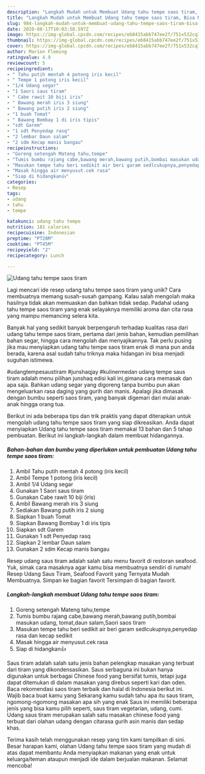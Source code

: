 ```yaml
---
description: "Langkah Mudah untuk Membuat Udang tahu tempe saos tiram, Bisa Manjain Lidah"
title: "Langkah Mudah untuk Membuat Udang tahu tempe saos tiram, Bisa Manjain Lidah"
slug: 984-langkah-mudah-untuk-membuat-udang-tahu-tempe-saos-tiram-bisa-manjain-lidah
date: 2020-08-17T10:03:58.597Z
image: https://img-global.cpcdn.com/recipes/eb8415abb747ee2f/751x532cq70/udang-tahu-tempe-saos-tiram-foto-resep-utama.jpg
thumbnail: https://img-global.cpcdn.com/recipes/eb8415abb747ee2f/751x532cq70/udang-tahu-tempe-saos-tiram-foto-resep-utama.jpg
cover: https://img-global.cpcdn.com/recipes/eb8415abb747ee2f/751x532cq70/udang-tahu-tempe-saos-tiram-foto-resep-utama.jpg
author: Marion Fleming
ratingvalue: 4.9
reviewcount: 5
recipeingredient:
- " Tahu putih mentah 4 potong iris kecil"
- " Tempe 1 potong iris kecil"
- "1/4 Udang segar"
- "1 Saori saus tiram"
- " Cabe rawit 10 biji iris"
- " Bawang merah iris 3 siung"
- " Bawang putih iris 2 siung"
- "1 buah Tomat"
- " Bawang Bombay 1 di iris tipis"
- "sdt Garem"
- "1 sdt Penyedap rasq"
- "2 lembar Daun salam"
- "2 sdm Kecap manis bangau"
recipeinstructions:
- "Goreng setengah Mateng tahu,tempe"
- "Tumis bumbu rajang cabe,bawang merah,bawang putih,bombai masukan udang, tomat,daun salam,Saori saos tiram"
- "Masukan tempe tahu beri sedikit air beri garam sedlcukupnya,penyedap rasa dan kecap sedikit"
- "Masak hingga air menyusut.cek rasa"
- "Siap di hidangkan👍"
categories:
- Resep
tags:
- udang
- tahu
- tempe

katakunci: udang tahu tempe 
nutrition: 181 calories
recipecuisine: Indonesian
preptime: "PT28M"
cooktime: "PT45M"
recipeyield: "2"
recipecategory: Lunch

---
```



![Udang tahu tempe saos tiram](https://img-global.cpcdn.com/recipes/eb8415abb747ee2f/751x532cq70/udang-tahu-tempe-saos-tiram-foto-resep-utama.jpg)

Lagi mencari ide resep udang tahu tempe saos tiram yang unik? Cara membuatnya memang susah-susah gampang. Kalau salah mengolah maka hasilnya tidak akan memuaskan dan bahkan tidak sedap. Padahal udang tahu tempe saos tiram yang enak selayaknya memiliki aroma dan cita rasa yang mampu memancing selera kita.

Banyak hal yang sedikit banyak berpengaruh terhadap kualitas rasa dari udang tahu tempe saos tiram, pertama dari jenis bahan, kemudian pemilihan bahan segar, hingga cara mengolah dan menyajikannya. Tak perlu pusing jika mau menyiapkan udang tahu tempe saos tiram enak di mana pun anda berada, karena asal sudah tahu triknya maka hidangan ini bisa menjadi suguhan istimewa.

#udangtempesaustiram #junshaqjay #kulinermedan udang tempe saus tiram adalah menu pilihan junshaq edisi kali ini,gimana cara memasak dan apa saja. Bahkan udang segar yang digoreng tanpa bumbu pun akan mengeluarkan rasa daging yang gurih dan manis. Apalagi jika dimasak dengan bumbu seperti saos tiram, yang banyak digemari dari mulai anak-anak hingga orang tua.


Berikut ini ada beberapa tips dan trik praktis yang dapat diterapkan untuk mengolah udang tahu tempe saos tiram yang siap dikreasikan. Anda dapat menyiapkan Udang tahu tempe saos tiram memakai 13 bahan dan 5 tahap pembuatan. Berikut ini langkah-langkah dalam membuat hidangannya.

<!--inarticleads1-->

##### Bahan-bahan dan bumbu yang diperlukan untuk pembuatan Udang tahu tempe saos tiram:

1. Ambil  Tahu putih mentah 4 potong (iris kecil)
1. Ambil  Tempe 1 potong (iris kecil)
1. Ambil 1/4 Udang segar
1. Gunakan 1 Saori saus tiram
1. Gunakan  Cabe rawit 10 biji (iris)
1. Ambil  Bawang merah iris 3 siung
1. Sediakan  Bawang putih iris 2 siung
1. Siapkan 1 buah Tomat
1. Siapkan  Bawang Bombay 1 di iris tipis
1. Siapkan sdt Garem
1. Gunakan 1 sdt Penyedap rasq
1. Siapkan 2 lembar Daun salam
1. Gunakan 2 sdm Kecap manis bangau


Resep udang saus tiram adalah salah satu menu favorit di restoran seafood. Yuk, simak cara masaknya agar kamu bisa membuatnya sendiri di rumah! Resep Udang Saus Tiram, Seafood Favorit yang Ternyata Mudah Membuatnya. Simpan ke bagian favorit Tersimpan di bagian favorit. 

<!--inarticleads2-->

##### Langkah-langkah membuat Udang tahu tempe saos tiram:

1. Goreng setengah Mateng tahu,tempe
1. Tumis bumbu rajang cabe,bawang merah,bawang putih,bombai masukan udang, tomat,daun salam,Saori saos tiram
1. Masukan tempe tahu beri sedikit air beri garam sedlcukupnya,penyedap rasa dan kecap sedikit
1. Masak hingga air menyusut.cek rasa
1. Siap di hidangkan👍


Saus tiram adalah salah satu jenis bahan pelengkap masakan yang terbuat dari tiram yang dikondensasikan. Saus serbaguna ini bukan hanya digunakan untuk berbagai Chinese food yang bersifat tumis, tetapi juga dapat ditemukan di dalam masakan yang direbus seperti kari dan oden. Baca rekomendasi saos tiram terbaik dan halal di Indonesia berikut ini. Wajib baca buat kamu yang Sekarang kamu sudah tahu apa itu saus tiram, ngomong-ngomong masakan apa sih yang enak Saus ini memiliki beberapa jenis yang bisa kamu pilih seperti, saus tiram vegetarian, udang, cumi. Udang saus tiram merupakan salah satu masakan chinese food yang terbuat dari olahan udang dengan citarasa gurih asin manis dan sedap khas. 

Terima kasih telah menggunakan resep yang tim kami tampilkan di sini. Besar harapan kami, olahan Udang tahu tempe saos tiram yang mudah di atas dapat membantu Anda menyiapkan makanan yang enak untuk keluarga/teman ataupun menjadi ide dalam berjualan makanan. Selamat mencoba!
